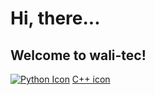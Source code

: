 
# Hi, there...
## Welcome to wali-tec!
[![Python Icon](https://www.python.org/static/img/python-logo.png)](https://www.python.org/)
[C++ icon](https://www.flaticon.com/free-icon/c_6132222)





<!---
Wal5ikha4n/Wal5ikha4n is a ✨ special ✨ repository because its `README.md` (this file) appears on your GitHub profile.
You can click the Preview link to take a look at your changes.
--->
